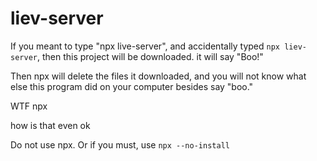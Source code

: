 # liev-server

If you meant to type "npx live-server", and accidentally typed `npx liev-server`, then this project will be downloaded. it will say "Boo!"

Then npx will delete the files it downloaded, and you will not know what else this program did on your computer besides say "boo."

WTF npx

how is that even ok

Do not use npx. Or if you must, use `npx --no-install`